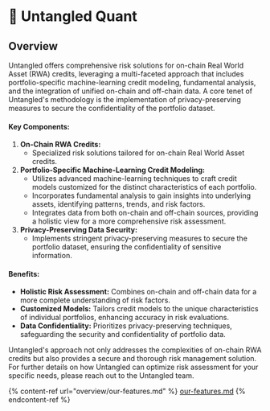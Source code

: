 # 👋 Untangled Quant

## Overview

Untangled offers comprehensive risk solutions for on-chain Real World Asset (RWA) credits, leveraging a multi-faceted approach that includes portfolio-specific machine-learning credit modeling, fundamental analysis, and the integration of unified on-chain and off-chain data. A core tenet of Untangled's methodology is the implementation of privacy-preserving measures to secure the confidentiality of the portfolio dataset.

#### Key Components:

1. **On-Chain RWA Credits:**
   * Specialized risk solutions tailored for on-chain Real World Asset credits.
2. **Portfolio-Specific Machine-Learning Credit Modeling:**
   * Utilizes advanced machine-learning techniques to craft credit models customized for the distinct characteristics of each portfolio.
   * Incorporates fundamental analysis to gain insights into underlying assets, identifying patterns, trends, and risk factors.
   * Integrates data from both on-chain and off-chain sources, providing a holistic view for a more comprehensive risk assessment.
3. **Privacy-Preserving Data Security:**
   * Implements stringent privacy-preserving measures to secure the portfolio dataset, ensuring the confidentiality of sensitive information.

#### Benefits:

* **Holistic Risk Assessment:** Combines on-chain and off-chain data for a more complete understanding of risk factors.
* **Customized Models:** Tailors credit models to the unique characteristics of individual portfolios, enhancing accuracy in risk evaluations.
* **Data Confidentiality:** Prioritizes privacy-preserving techniques, safeguarding the security and confidentiality of portfolio data.

Untangled's approach not only addresses the complexities of on-chain RWA credits but also provides a secure and thorough risk management solution. For further details on how Untangled can optimize risk assessment for your specific needs, please reach out to the Untangled team.



{% content-ref url="overview/our-features.md" %}
[our-features.md](overview/our-features.md)
{% endcontent-ref %}
